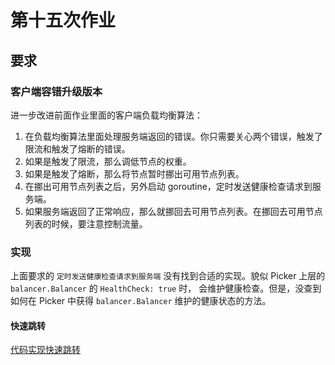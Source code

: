 # 第十五次作业

## 要求

### 客户端容错升级版本

进一步改进前面作业里面的客户端负载均衡算法：

1. 在负载均衡算法里面处理服务端返回的错误。你只需要关心两个错误，触发了限流和触发了熔断的错误。
2. 如果是触发了限流，那么调低节点的权重。
3. 如果是触发了熔断，那么将节点暂时挪出可用节点列表。
4. 在挪出可用节点列表之后，另外启动 goroutine，定时发送健康检查请求到服务端。
5. 如果服务端返回了正常响应，那么就挪回去可用节点列表。在挪回去可用节点列表的时候，要注意控制流量。

### 实现

上面要求的 `定时发送健康检查请求到服务端` 没有找到合适的实现。貌似 Picker 上层的 `balancer.Balancer` 的 `HealthCheck: true` 时，
会维护健康检查。但是，没查到如何在 Picker 中获得 `balancer.Balancer` 维护的健康状态的方法。

#### 快速跳转

[代码实现快速跳转](./webook/pkg/grpcx/balancer/wrr/wrr.go#L63)